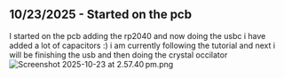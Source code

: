 <!--
  ===================    !!READ THIS NOTICE!!   ====================
  DO NOT edit this file manually. Your changes WILL BE OVERWRITTEN!
  This journal is auto generated and updated by Hack Club Blueprint.
  To edit this file, please edit your journal entries on Blueprint.
  ==================================================================
-->

## 10/23/2025 - Started on the pcb  

I started on the pcb adding the rp2040 and now doing the usbc i have added a lot of capacitors :) i am currently following the tutorial and next i will be finishing the usb and then doing the crystal occilator![Screenshot 2025-10-23 at 2.57.40 pm.png](https://blueprint.hackclub.com/user-attachments/blobs/proxy/eyJfcmFpbHMiOnsiZGF0YSI6NDYzOCwicHVyIjoiYmxvYl9pZCJ9fQ==--942edc6851368474b715d6fb9db96f4257e61889/Screenshot%202025-10-23%20at%202.57.40%E2%80%AFpm.png)
  

